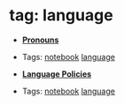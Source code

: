 
# tag: language

 * **[Pronouns](../content/notebook/pronouns.md)**

  * Tags:  <a class="tag" href="#!tags/notebook.md">notebook</a>  <a class="tag" href="#!tags/language.md">language</a>
 * **[Language Policies](../content/notebook/language_policies.md)**

  * Tags:  <a class="tag" href="#!tags/notebook.md">notebook</a>  <a class="tag" href="#!tags/language.md">language</a>